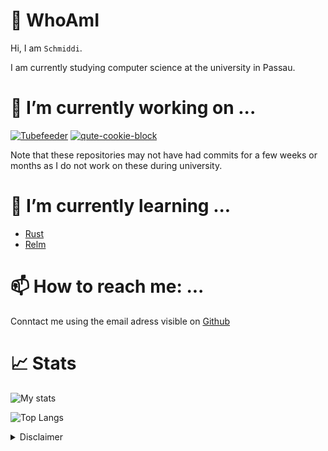 
<!--
**Schmiddiii/Schmiddiii** is a ✨ _special_ ✨ repository because its `README.md` (this file) appears on your GitHub profile.

Here are some ideas to get you started:

- 👯 I’m looking to collaborate on ...
- 🤔 I’m looking for help with ...
- 💬 Ask me about ...
- 😄 Pronouns: ...
- ⚡ Fun fact: ...
-->

# :bust_in_silhouette: WhoAmI

Hi, I am `Schmiddi`.

I am currently studying computer science at the university in Passau.

# 🔭 I’m currently working on ...

[![Tubefeeder](https://github-readme-stats.vercel.app/api/pin/?username=schmiddiii&repo=Tubefeeder&theme=calm)](https://github.com/schmiddiii/Tubefeeder)
[![qute-cookie-block](https://github-readme-stats.vercel.app/api/pin/?username=schmiddiii&repo=qute-cookie-block&theme=calm)](https://github.com/schmiddiii/qute-cookie-block)


Note that these repositories may not have had commits for a few weeks or months as I do not work on these during university. 

# 🌱 I’m currently learning ...

- [Rust](https://www.rust-lang.org/)
- [Relm](https://github.com/antoyo/relm)

# 📫 How to reach me: ...
Conntact me using the email adress visible on [Github](https://github.com/Schmiddiii)

# :chart_with_upwards_trend: Stats
![My stats](https://github-readme-stats.vercel.app/api?username=schmiddiii&show_icons=true&include_all_commits=true&theme=calm)

![Top Langs](https://github-readme-stats.vercel.app/api/top-langs/?username=schmiddiii&layout=compact&theme=calm)

<details><summary>Disclaimer</summary>
All those beautiful stats and repository images have been generated by 

[![Readme Card](https://github-readme-stats.vercel.app/api/pin/?username=anuraghazra&repo=github-readme-stats&show_owner=true&theme=calm)](https://github.com/anuraghazra/github-readme-stats)
</details>
